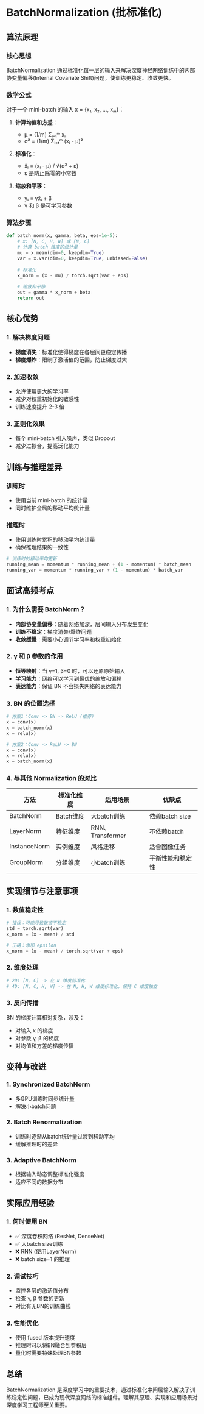 # BatchNormalization (批标准化)

## 算法原理

### 核心思想
BatchNormalization 通过标准化每一层的输入来解决深度神经网络训练中的内部协变量偏移(Internal Covariate Shift)问题，使训练更稳定、收敛更快。

### 数学公式
对于一个 mini-batch 的输入 x = {x₁, x₂, ..., xₘ}：

1. **计算均值和方差**：
   - μ = (1/m) Σᵢ₌₁ᵐ xᵢ
   - σ² = (1/m) Σᵢ₌₁ᵐ (xᵢ - μ)²

2. **标准化**：
   - x̂ᵢ = (xᵢ - μ) / √(σ² + ε)
   - ε 是防止除零的小常数

3. **缩放和平移**：
   - yᵢ = γx̂ᵢ + β
   - γ 和 β 是可学习参数

### 算法步骤
```python
def batch_norm(x, gamma, beta, eps=1e-5):
    # x: [N, C, H, W] 或 [N, C]
    # 计算 batch 维度的统计量
    mu = x.mean(dim=0, keepdim=True)
    var = x.var(dim=0, keepdim=True, unbiased=False)
    
    # 标准化
    x_norm = (x - mu) / torch.sqrt(var + eps)
    
    # 缩放和平移
    out = gamma * x_norm + beta
    return out
```

## 核心优势

### 1. 解决梯度问题
- **梯度消失**：标准化使得梯度在各层间更稳定传播
- **梯度爆炸**：限制了激活值的范围，防止梯度过大

### 2. 加速收敛
- 允许使用更大的学习率
- 减少对权重初始化的敏感性
- 训练速度提升 2-3 倍

### 3. 正则化效果
- 每个 mini-batch 引入噪声，类似 Dropout
- 减少过拟合，提高泛化能力

## 训练与推理差异

### 训练时
- 使用当前 mini-batch 的统计量
- 同时维护全局的移动平均统计量

### 推理时
- 使用训练时累积的移动平均统计量
- 确保推理结果的一致性

```python
# 训练时的移动平均更新
running_mean = momentum * running_mean + (1 - momentum) * batch_mean
running_var = momentum * running_var + (1 - momentum) * batch_var
```

## 面试高频考点

### 1. 为什么需要 BatchNorm？
- **内部协变量偏移**：随着网络加深，层间输入分布发生变化
- **训练不稳定**：梯度消失/爆炸问题
- **收敛缓慢**：需要小心调节学习率和权重初始化

### 2. γ 和 β 参数的作用
- **恒等映射**：当 γ=1, β=0 时，可以还原原始输入
- **学习能力**：网络可以学习到最优的缩放和偏移
- **表达能力**：保证 BN 不会损失网络的表达能力

### 3. BN 的位置选择
```python
# 方案1：Conv -> BN -> ReLU (推荐)
x = conv(x)
x = batch_norm(x)
x = relu(x)

# 方案2：Conv -> ReLU -> BN
x = conv(x)
x = relu(x)
x = batch_norm(x)
```

### 4. 与其他 Normalization 的对比

| 方法 | 标准化维度 | 适用场景 | 优缺点 |
|------|------------|----------|--------|
| BatchNorm | Batch维度 | 大batch训练 | 依赖batch size |
| LayerNorm | 特征维度 | RNN、Transformer | 不依赖batch |
| InstanceNorm | 实例维度 | 风格迁移 | 适合图像任务 |
| GroupNorm | 分组维度 | 小batch训练 | 平衡性能和稳定性 |

## 实现细节与注意事项

### 1. 数值稳定性
```python
# 错误：可能导致数值不稳定
std = torch.sqrt(var)
x_norm = (x - mean) / std

# 正确：添加 epsilon
x_norm = (x - mean) / torch.sqrt(var + eps)
```

### 2. 维度处理
```python
# 2D: [N, C] -> 在 N 维度标准化
# 4D: [N, C, H, W] -> 在 N, H, W 维度标准化，保持 C 维度独立
```

### 3. 反向传播
BN 的梯度计算相对复杂，涉及：
- 对输入 x 的梯度
- 对参数 γ, β 的梯度
- 对均值和方差的梯度传播

## 变种与改进

### 1. Synchronized BatchNorm
- 多GPU训练时同步统计量
- 解决小batch问题

### 2. Batch Renormalization
- 训练时逐渐从batch统计量过渡到移动平均
- 缓解推理时的差异

### 3. Adaptive BatchNorm
- 根据输入动态调整标准化强度
- 适应不同的数据分布

## 实际应用经验

### 1. 何时使用 BN
- ✅ 深度卷积网络 (ResNet, DenseNet)
- ✅ 大batch size训练
- ❌ RNN (使用LayerNorm)
- ❌ batch size=1 的推理

### 2. 调试技巧
- 监控各层的激活值分布
- 检查 γ, β 参数的更新
- 对比有无BN的训练曲线

### 3. 性能优化
- 使用 fused 版本提升速度
- 推理时可以将BN融合到卷积层
- 量化时需要特殊处理BN参数

## 总结

BatchNormalization 是深度学习中的重要技术，通过标准化中间层输入解决了训练稳定性问题，已成为现代深度网络的标准组件。理解其原理、实现和应用场景对深度学习工程师至关重要。